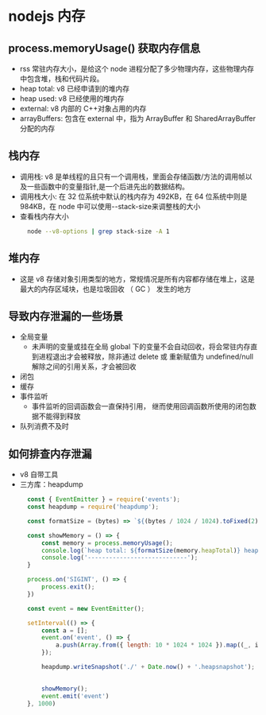# nodejs 内存

## process.memoryUsage() 获取内存信息
* rss 常驻内存大小，是给这个 node 进程分配了多少物理内存，这些物理内存中包含堆，栈和代码片段。
* heap total: v8 已经申请到的堆内存
* heap used: v8 已经使用的堆内存
* external: v8 内部的 C++对象占用的内存
* arrayBuffers: 包含在 external 中，指为 ArrayBuffer 和 SharedArrayBuffer 分配的内存

## 栈内存
* 调用栈: v8 是单线程的且只有一个调用栈，里面会存储函数/方法的调用帧以及一些函数中的变量指针,是一个后进先出的数据结构。
* 调用栈大小: 在 32 位系统中默认的栈内存为 492KB，在 64 位系统中则是 984KB，在 node 中可以使用--stack-size来调整栈的大小
* 查看栈内存大小
  ```bash
    node --v8-options | grep stack-size -A 1
  ```
## 堆内存
* 这是 v8 存储对象引用类型的地方，常规情况是所有内容都存储在堆上，这是最大的内存区域块，也是垃圾回收 （ GC ） 发生的地方

## 导致内存泄漏的一些场景
* 全局变量
  - 未声明的变量或挂在全局 global 下的变量不会自动回收，将会常驻内存直到进程退出才会被释放，除非通过 delete 或 重新赋值为 undefined/null 解除之间的引用关系，才会被回收
* 闭包
* 缓存
* 事件监听
  - 事件监听的回调函数会一直保持引用， 继而使用回调函数所使用的闭包数据不能得到释放
* 队列消费不及时
## 如何排查内存泄漏
* v8 自带工具
* 三方库：heapdump
  ```js
    const { EventEmitter } = require('events');
    const heapdump = require('heapdump');

    const formatSize = (bytes) => `${(bytes / 1024 / 1024).toFixed(2)} MB`;

    const showMemory = () => {
        const memory = process.memoryUsage();
        console.log(`heap total: ${formatSize(memory.heapTotal)} heapUsed: ${formatSize(memory.heapUsed)} rss: ${formatSize(memory.rss)}`);
        console.log('----------------------------');
    }

    process.on('SIGINT', () => {
        process.exit();
    })

    const event = new EventEmitter();

    setInterval(() => {
        const a = [];
        event.on('event', () => {
            a.push(Array.from({ length: 10 * 1024 * 1024 }).map((_, i) => i))
        });

        heapdump.writeSnapshot('./' + Date.now() + '.heapsnapshot');

        
        showMemory();
        event.emit('event')
    }, 1000)

  ```